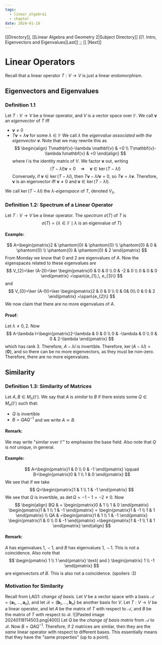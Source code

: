 ```yaml
---
tags:
  - linear_algebra1
  - chapter
date: 2024-01-18
---
```

[[Directory]], [[Linear Algebra and Geometry 2|Subject Directory]]
[[1. Intro, Eigenvectors and Eigenvalues|Last]] ;; [[ |Next]]
# Linear Operators
Recall that a linear operator ${} T:V\to{}V {}$ is just a linear endomorphism.
## Eigenvectors and Eigenvalues
### Definition 1.1
Let ${} T:V\to{}V {}$ be a linear operator, and ${} V$ is a vector space over $\mathbb{F}$. We call $\mathbf{v}$ an *eigenvector* of $T {}$ iff 
- ${} \mathbf{v}\neq 0 {}$
- ${} T\mathbf{v}=\lambda \mathbf{v} {}$ for some ${} \lambda \in \mathbb{F} {}$
We call $\lambda {}$ the *eigenvalue associated with the eigenvector ${} \mathbf{v} {}$*. Note that we may rewrite this as
$$
\begin{align}
 T\mathbf{v}-\lambda \mathbf{v} & =0  \\
T\mathbf{v}-\lambda I\mathbf{v} & =0  
 \end{align}
$$
where ${} I$ is the identity matrix of ${} V_{}$. We factor $\mathbf{v}$ out, writing
$$
(T-\lambda I)\mathbf{v}=0\quad\Rightarrow \quad\mathbf{v} \in \ker (T-\lambda I)
$$
Conversely, if ${} \mathbf{v} \in \ker (T-\lambda I) {}$, then ${} T\mathbf{v}-\lambda I\mathbf{v}=0 {}$, so ${} T\mathbf{v}=\lambda \mathbf{v} {}$. Therefore, $\mathbf{v} {}$ is an eigenvector iff $\mathbf{v}\neq 0$ and ${} \mathbf{v} \in \ker (T-\lambda I) {}$.

We call ${} \ker (T-\lambda I) {}$ the *$\lambda$-eigenspace* of $T$, denoted $V_{\lambda} {}$. 
### Definition 1.2: Spectrum of a Linear Operator
Let $T:V\to{}V {}$ be a linear operator. The *spectrum* ${} \sigma(T)$ of $T {}$ is
$$
\sigma(T)=\{ \lambda \in \mathbb{F} \mid\lambda \text{ is an eigenvalue of } T\}
$$
#### Example:
$$
A=\begin{pmatrix}2 & \phantom{0} & \phantom{0} \\ \phantom{0} & 0 & \phantom{0} \\ \phantom{0} & \phantom{0} & 2 \end{pmatrix} 
$$
From Monday we know that $0$ and $2$ are eigenvalues of $A$. Now the eigenspaces related to these eigenvalues are
$$
V_{2}=\ker (A-2I)=\ker \begin{pmatrix}0 & 0 & 0 \\ 0 & -2 & 0 \\ 0 & 0 & 0 \end{pmatrix} =\span\{e_{1},\, e_{3}\}
$$
and
$$
V_{0}=\ker (A-0I)=\ker  \begin{pmatrix}2 & 0 & 0 \\ 0 &  0&  0\\ 0 & 0 & 2 \end{pmatrix} =\span\{e_{2}\}
$$
We now claim that there are no more eigenvalues of ${} A {}$. 
#### Proof:
Let ${} \lambda\neq 0,\, 2 {}$. Now 
$$
A-\lambda I=\begin{pmatrix}2-\lambda & 0 & 0 \\ 0 & -\lambda & 0 \\ 0 & 0 & 2-\lambda \end{pmatrix} 
$$
which has rank $3$. Therefore, $A-\lambda I {}$ is invertible. Therefore, ${} \ker (A-\lambda I)=\{ \mathbf{0} \} {}$, and so there can be no more eigenvectors, as they must be non-zero. Therefore, there are no more eigenvalues. 
## Similarity
### Definition 1.3: Similarity of Matrices
Let ${} A,\, B \in M_{n}(\mathbb{F}) {}$. We say that $A {}$ is *similar* to $B$ if there exists some ${} Q \in M_{n}(\mathbb{F}) {}$ such that:
- $Q$ is invertible
- ${} B=QAQ^{-1} {}$
and we write ${} A \simeq B {}$.
#### Remark:
We may write "similar over $\mathbb{F}$" to emphasise the base field. Also note that $Q$ is *not* unique, in general.
#### Example:
$$
A=\begin{pmatrix}1 & 0 \\ 0 & -1 \end{pmatrix} \qquad B=\begin{pmatrix}0 & 1 \\ 1 & 0 \end{pmatrix} 
$$
We see that if we take
$$
Q=\begin{pmatrix}1 & 1 \\ 1 & -1 \end{pmatrix} 
$$
We see that $Q$ is invertible, as ${} \det Q=-1-1=-2\neq 0 {}$. Now
$$
\begin{align}
BQ & = \begin{pmatrix}0 & 1 \\ 1 & 0 \end{pmatrix} \begin{pmatrix}1 & 1 \\ 1 & -1 \end{pmatrix} = \begin{pmatrix}1 & -1 \\ 1 & 1 \end{pmatrix}  \\
QA & =\begin{pmatrix}1 & 1 \\ 1 & -1 \end{pmatrix} \begin{pmatrix}1 & 0 \\ 0 & -1 \end{pmatrix} =\begin{pmatrix}1 & -1 \\ 1 & 1 \end{pmatrix} 
\end{align}
$$
#### Remark:
$A$ has eigenvalues ${} 1,\, -1 {}$, and $B$ has eigenvalues ${} 1,\, -1 {}$. This is not a coincidence. Also note that 
$$
\begin{pmatrix} 1 \\ 1 \end{pmatrix} \text{ and } \begin{pmatrix} 1 \\ -1 \end{pmatrix} 
$$
are eigenvectors of $B$. This is also not a coincidence. (spoilers :3)
### Motivation for Similarity
Recall from LAG1: *change of  basis*.
Let $V$ be a vector space with a basis ${} \mathcal{A}=\{ \mathbf{a}_{1},\,\dots,\,\mathbf{a}_{n} \} {}$, and let ${} \mathcal{B}=\{ \mathbf{b}_{1},\,\dots,\,\mathbf{b}_{n}  \} {}$ be another basis for $V$. Let $T:V\to{}V {}$ be a linear operator, and let $A$ be the matrix of $T {}$ with respect to ${} \mathcal{A}$, and $B$ be the matrix of $T$ with respect to $\mathcal{B} {}$.
![[Pasted image 20240118114503.png|400]]
Let ${} Q$ be the *change of basis matrix* from $\mathcal{A}$ to $\mathcal{B}$. Now ${} B=QAQ^{-1} {}$. Therefore, if 2 matrices are similar, then they are the *same* linear operator with respect to different bases. This essentially means that they have the "same properties" (up to a point).
